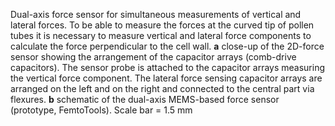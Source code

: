 Dual-axis force sensor for simultaneous measurements of vertical and lateral forces. To be able to measure the forces at the curved tip of pollen tubes it is necessary to measure vertical and lateral force components to calculate the force perpendicular to the cell wall. **a** close-up of the 2D-force sensor showing the arrangement of the capacitor arrays (comb-drive capacitors). The sensor probe is attached to the capacitor arrays measuring the vertical force component. The lateral force sensing capacitor arrays are arranged on the left and on the right and connected to the central part via flexures. **b** schematic of the dual-axis MEMS-based force sensor (prototype, FemtoTools). Scale bar = 1.5 mm
